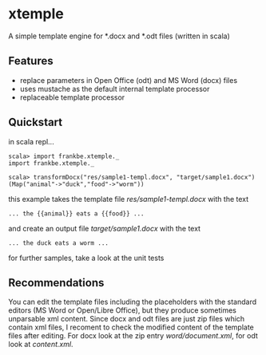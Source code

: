 xtemple
=======

A simple template engine for *.docx and *.odt files (written in scala)

Features
--------
- replace parameters in Open Office (odt) and MS Word (docx) files
- uses mustache as the default internal template processor
- replaceable template processor

Quickstart
----------
in scala repl...

    scala> import frankbe.xtemple._
    import frankbe.xtemple._

    scala> transformDocx("res/sample1-templ.docx", "target/sample1.docx")(Map("animal"->"duck","food"->"worm"))

this example takes the template file *res/sample1-templ.docx* with the text

    ... the {{animal}} eats a {{food}} ...

and create an output file *target/sample1.docx* with the text

    ... the duck eats a worm ...

for further samples, take a look at the unit tests

Recommendations
---------------
You can edit the template files including the placeholders with the standard editors (MS Word or Open/Libre Office), but they produce sometimes unparsable xml content. Since docx and odt files are just zip files which contain xml files, I recoment to check the modified content of the template files after editing. For docx look at the zip entry *word/document.xml*, for odt look at *content.xml*.

